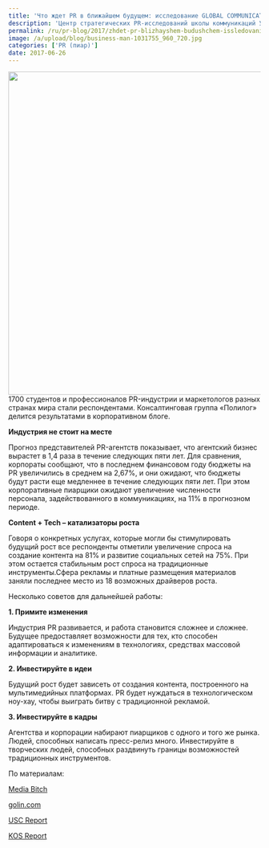 ```yaml
---
title: 'Что ждет PR в ближайшем будущем: исследование GLOBAL COMMUNICATIONS REPORT'
description: 'Центр стратегических PR-исследований школы коммуникаций Университета Северной Каролины провел исследование, раскрывающее вопросы совмещения функций PR и маркетинга, соответствия названия профессии её функциям, гегемонии digital PR, интереса к профессии со стороны студентов. 1700 студентов и профессионалов PR-индустрии и маркетологов разных странах мира стали респондентами.'
permalink: /ru/pr-blog/2017/zhdet-pr-blizhayshem-budushchem-issledovanie-global
image: /a/upload/blog/business-man-1031755_960_720.jpg
categories: ['PR (пиар)']
date: 2017-06-26
---
```

<img src="{{ site.assets }}/upload/blog/business-man-1031755_960_720.jpg" width="960" height="644" alt="">
1700 студентов и профессионалов PR-индустрии и маркетологов разных странах мира стали респондентами. Консалтинговая группа «Полилог» делится результатами в корпоративном блоге.
<p><b>Индустрия не стоит на месте</p></b>
<p>Прогноз представителей PR-агентств показывает, что агентский бизнес вырастет в 1,4 раза в течение следующих пяти лет. Для сравнения, корпораты сообщают, что в последнем финансовом году бюджеты на PR увеличились в среднем на 2,67%, и они ожидают, что бюджеты будут расти еще медленнее в течение следующих пяти лет. При этом корпоративные пиарщики ожидают увеличение численности персонала, задействованного в коммуникациях, на 11% в прогнозном периоде.</p>
<p><b>Content + Tech – катализаторы роста</p></b>
<p>Говоря о конкретных услугах, которые могли бы стимулировать будущий рост все респонденты отметили увеличение спроса на создание контента на 81% и развитие социальных сетей на 75%. При этом остается стабильным рост спроса на традиционные инструменты.Сфера рекламы и платные размещения материалов заняли последнее место из 18 возможных драйверов роста.</p>
<p>Несколько советов для дальнейшей работы:</p>
<p><b>1. Примите изменения</p></b>
<p>Индустрия PR развивается, и работа становится сложнее и сложнее. Будущее предоставляет возможности для тех, кто способен адаптироваться к изменениям в технологиях, средствах массовой информации и аналитике.</p>
<p><b>2. Инвестируйте в идеи</p></b>
<p>Будущий рост будет зависеть от создания контента, построенного на мультимедийных платформах. PR будет нуждаться в технологическом ноу-хау, чтобы выиграть битву с традиционной рекламой.</p>
<p><b>3. Инвестируйте в кадры</p></b>
<p>Агентства и корпорации набирают пиарщиков с одного и того же рынка. Людей, способных написать пресс-релиз много. Инвестируйте в творческих людей, способных раздвинуть границы возможностей традиционных инструментов.</p>
<p>По материалам:</p>
<p><a href="https://mediabitch.ru/pr-trends-golin/" target="_blank" rel="noopener noreferrer">Media Bitch</a></p>
<p><a href="https://golin.com/digital/" target="_blank" rel="noopener noreferrer">golin.com</a></p>
<p><a href="https://annenberg.usc.edu/sites/default/files/USC_REPORT_New.pdf" target="_blank" rel="noopener noreferrer">USC Report</a></p>
<p><a href="https://annenberg.usc.edu/sites/default/files/KOS_2017_GCP_April6.pdf" target="_blank" rel="noopener noreferrer">KOS Report</a></p>
